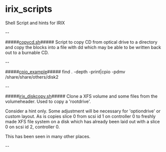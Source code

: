 irix_scripts
============

Shell Script and hints for IRIX

--

#####[copycd.sh](copycd.sh)#####
Script to copy CD from optical drive to a directory and copy the blocks into a file with dd which may be able to be written back out to a burnable CD.

--

#####[cpio_example](cpio_example.md)#####
    find . -depth -print|cpio -pdmv /share/share/others/disk2

--

#####[irix_diskcopy.sh](irix_diskcopy.sh)#####
Clone a XFS volume and some files from the volumeheader. Used to copy a 'rootdrive'.

Consider a hint only. Some adjustment will be necessary for 'optiondrive' or custom layout. As is copies slice 0 from scsi id 1 on controller 0 to freshly made XFS file system on a disk which has already been laid out with a slice 0 on scsi id 2, controller 0.

This has been seen in many other places.

--

